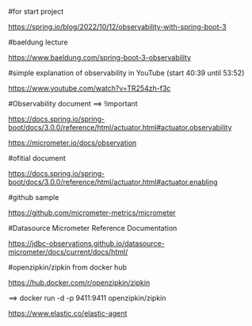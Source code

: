 #for start project

https://spring.io/blog/2022/10/12/observability-with-spring-boot-3




#baeldung lecture

https://www.baeldung.com/spring-boot-3-observability




#simple explanation of observability in YouTube (start 40:39 until 53:52)

https://www.youtube.com/watch?v=TR254zh-f3c




#Observability document ==> !important

https://docs.spring.io/spring-boot/docs/3.0.0/reference/html/actuator.html#actuator.observability

https://micrometer.io/docs/observation





#ofitial document

https://docs.spring.io/spring-boot/docs/3.0.0/reference/html/actuator.html#actuator.enabling





#github sample 

https://github.com/micrometer-metrics/micrometer






#Datasource Micrometer Reference Documentation

https://jdbc-observations.github.io/datasource-micrometer/docs/current/docs/html/





#openzipkin/zipkin from docker hub

https://hub.docker.com/r/openzipkin/zipkin

==> docker run -d -p 9411:9411 openzipkin/zipkin


https://www.elastic.co/elastic-agent


